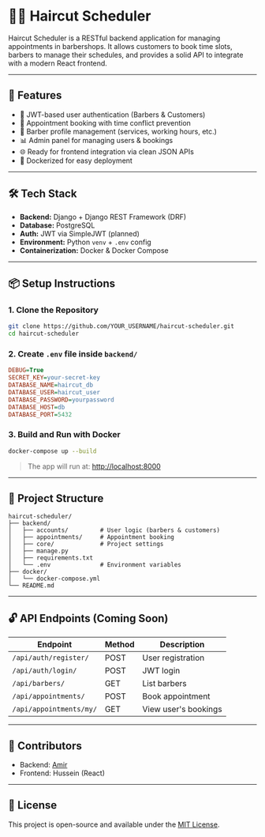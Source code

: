 # 💇‍♂️ Haircut Scheduler

Haircut Scheduler is a RESTful backend application for managing appointments in barbershops. It allows customers to book time slots, barbers to manage their schedules, and provides a solid API to integrate with a modern React frontend.

---

## 🚀 Features

- 🔐 JWT-based user authentication (Barbers & Customers)
- 📅 Appointment booking with time conflict prevention
- 👤 Barber profile management (services, working hours, etc.)
- 📊 Admin panel for managing users & bookings
- 🌐 Ready for frontend integration via clean JSON APIs
- 🐳 Dockerized for easy deployment

---

## 🛠️ Tech Stack

- **Backend:** Django + Django REST Framework (DRF)
- **Database:** PostgreSQL
- **Auth:** JWT via SimpleJWT (planned)
- **Environment:** Python `venv` + `.env` config
- **Containerization:** Docker & Docker Compose

---

## 📦 Setup Instructions

### 1. Clone the Repository

```bash
git clone https://github.com/YOUR_USERNAME/haircut-scheduler.git
cd haircut-scheduler
```

### 2. Create `.env` file inside `backend/`

```ini
DEBUG=True
SECRET_KEY=your-secret-key
DATABASE_NAME=haircut_db
DATABASE_USER=haircut_user
DATABASE_PASSWORD=yourpassword
DATABASE_HOST=db
DATABASE_PORT=5432
```

### 3. Build and Run with Docker

```bash
docker-compose up --build
```

> The app will run at: [http://localhost:8000](http://localhost:8000)

---

## 📁 Project Structure

```
haircut-scheduler/
├── backend/
│   ├── accounts/         # User logic (barbers & customers)
│   ├── appointments/     # Appointment booking
│   ├── core/             # Project settings
│   ├── manage.py
│   ├── requirements.txt
│   └── .env              # Environment variables
├── docker/
│   └── docker-compose.yml
└── README.md
```

---

## 🔓 API Endpoints (Coming Soon)

| Endpoint                  | Method | Description                       |
|--------------------------|--------|-----------------------------------|
| `/api/auth/register/`    | POST   | User registration                 |
| `/api/auth/login/`       | POST   | JWT login                         |
| `/api/barbers/`          | GET    | List barbers                      |
| `/api/appointments/`     | POST   | Book appointment                  |
| `/api/appointments/my/`  | GET    | View user's bookings              |

---

## 🤝 Contributors

- Backend: [Amir](https://github.com/amiradmin/haircut-scheduler.git)
- Frontend: Hussein (React)

---

## 📜 License

This project is open-source and available under the [MIT License](LICENSE).